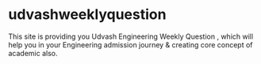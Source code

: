 # udvashweeklyquestion
This site is providing you Udvash  Engineering Weekly Question , which will help you in your Engineering admission journey &amp; creating core concept of academic also.
